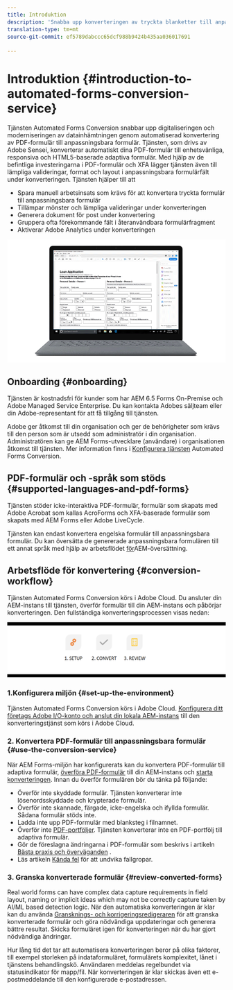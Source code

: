 ```yaml
---
title: Introduktion
description: 'Snabba upp konverteringen av tryckta blanketter till anpassningsbara blanketter '
translation-type: tm+mt
source-git-commit: ef5789dabccc65dcf988b9424b435aa036017691

---
```



# Introduktion {#introduction-to-automated-forms-conversion-service}

Tjänsten Automated Forms Conversion snabbar upp digitaliseringen och moderniseringen av datainhämtningen genom automatiserad konvertering av PDF-formulär till anpassningsbara formulär. Tjänsten, som drivs av Adobe Sensei, konverterar automatiskt dina PDF-formulär till enhetsvänliga, responsiva och HTML5-baserade adaptiva formulär. Med hjälp av de befintliga investeringarna i PDF-formulär och XFA lägger tjänsten även till lämpliga valideringar, format och layout i anpassningsbara formulärfält under konverteringen. Tjänsten hjälper till att

* Spara manuell arbetsinsats som krävs för att konvertera tryckta formulär till anpassningsbara formulär
* Tillämpar mönster och lämpliga valideringar under konverteringen
* Generera dokument för post under konvertering
* Gruppera ofta förekommande fält i återanvändbara formulärfragment
* Aktiverar Adobe Analytics under konverteringen

![Det är enkelt. Du ger oss bara källformulären och låter oss ta hand om allt. Vi kommer att ge dig vackra, anpassningsbara formulär. Naturligtvis kommer du att njuta av resultatet som du är nöjd med. ](assets/pdf-to-adaptive-form-gitx50.gif)

## Onboarding {#onboarding}

Tjänsten är kostnadsfri för kunder som har AEM 6.5 Forms On-Premise och Adobe Managed Service Enterprise. Du kan kontakta Adobes säljteam eller din Adobe-representant för att få tillgång till tjänsten.

Adobe ger åtkomst till din organisation och ger de behörigheter som krävs till den person som är utsedd som administratör i din organisation. Administratören kan ge AEM Forms-utvecklare (användare) i organisationen åtkomst till tjänsten. Mer information finns i [Konfigurera tjänsten](configure-service.md) Automated Forms Conversion.

## PDF-formulär och -språk som stöds {#supported-languages-and-pdf-forms}

Tjänsten stöder icke-interaktiva PDF-formulär, formulär som skapats med Adobe Acrobat som kallas AcroForms och XFA-baserade formulär som skapats med AEM Forms eller Adobe LiveCycle.

Tjänsten kan endast konvertera engelska formulär till anpassningsbara formulär. Du kan översätta de genererade anpassningsbara formulären till ett annat språk med hjälp av arbetsflödet [för](https://helpx.adobe.com/experience-manager/6-5/forms/using/using-aem-translation-workflow-to-localize-adaptive-forms.html)AEM-översättning.

## Arbetsflöde för konvertering {#conversion-workflow}

Tjänsten Automated Forms Conversion körs i Adobe Cloud. Du ansluter din AEM-instans till tjänsten, överför formulär till din AEM-instans och påbörjar konverteringen. Den fullständiga konverteringsprocessen visas nedan:

![Arbetsflöde](assets/conversion-workflow.png)

### 1.Konfigurera miljön {#set-up-the-environment}

Tjänsten Automated Forms Conversion körs i Adobe Cloud. [Konfigurera ditt företags Adobe I/O-konto och anslut din lokala AEM-instans](configure-service.md) till den konverteringstjänst som körs i Adobe Cloud.

### 2. Konvertera PDF-formulär till anpassningsbara formulär {#use-the-conversion-service}

När AEM Forms-miljön har konfigurerats kan du konvertera PDF-formulär till adaptiva formulär, [överföra PDF-formulär](convert-existing-forms-to-adaptive-forms.md) till din AEM-instans och [starta konverteringen](convert-existing-forms-to-adaptive-forms.md#run-the-conversion). Innan du överför formulären bör du tänka på följande:

* Överför inte skyddade formulär. Tjänsten konverterar inte lösenordsskyddade och krypterade formulär.
* Överför inte skannade, färgade, icke-engelska och ifyllda formulär. Sådana formulär stöds inte.
* Ladda inte upp PDF-formulär med blanksteg i filnamnet.
* Överför inte [PDF-portföljer](https://helpx.adobe.com/acrobat/using/overview-pdf-portfolios.html). Tjänsten konverterar inte en PDF-portfölj till adaptiva formulär.
* Gör de föreslagna ändringarna i PDF-formulär som beskrivs i artikeln [Bästa praxis och överväganden](styles-and-pattern-considerations-and-best-practices.md) .
* Läs artikeln [Kända fel](known-issues.md) för att undvika fallgropar.

### 3. Granska konverterade formulär {#review-converted-forms}

Real world forms can have complex data capture requirements in field layout, naming or implicit ideas which may not be correctly capture taken by AI/ML based detection logic. När den automatiska konverteringen är klar kan du använda [Gransknings- och korrigeringsredigeraren](review-correct-ui-edited.md) för att granska konverterade formulär och göra nödvändiga uppdateringar och generera bättre resultat. Skicka formuläret igen för konverteringen när du har gjort nödvändiga ändringar.

Hur lång tid det tar att automatisera konverteringen beror på olika faktorer, till exempel storleken på indataformuläret, formulärets komplexitet, lånet i tjänstens behandlingskö. Användaren meddelas regelbundet via statusindikator för mapp/fil. När konverteringen är klar skickas även ett e-postmeddelande till den konfigurerade e-postadressen.
